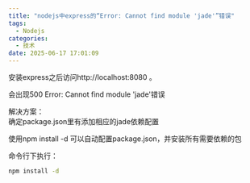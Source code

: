 ```yaml
---
title: "nodejs中express的“Error: Cannot find module 'jade'”错误"
tags:
  - Nodejs
categories:
  - 技术
date: 2025-06-17 17:01:09
---
```


安装express之后访问http://localhost:8080 。

会出现500 Error: Cannot find module 'jade'错误

解决方案：  
确定package.json里有添加相应的jade依赖配置

使用npm install -d 可以自动配置package.json，并安装所有需要依赖的包

命令行下执行：

```bash
npm install -d
```
